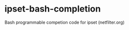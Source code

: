 ipset-bash-completion
=====================

Bash programmable competion code for ipset (netfilter.org)